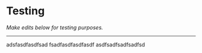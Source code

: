 # Testing 

*Make edits below for testing purposes.*

---

adsfasdfasdfsad
fsadfasdfasdfasdf
asdfsadfsadfsadfsd
